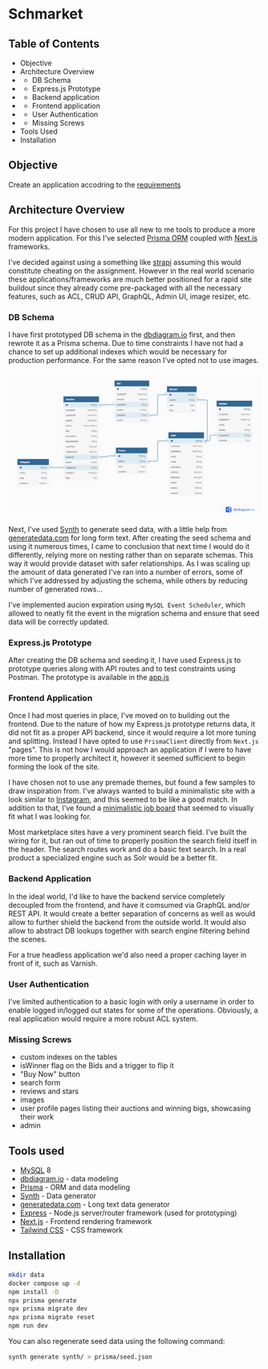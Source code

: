 # Schmarket

## Table of Contents
* Objective
* Architecture Overview
* * DB Schema
* * Express.js Prototype
* * Backend application
* * Frontend application
* * User Authentication
* * Missing Screws
* Tools Used
* Installation

## Objective
Create an application accodring to the [requirements](requirements.docx)

## Architecture Overview

For this project I have chosen to use all new to me tools to produce a more modern application. For this I've selected [Prisma ORM](https://www.prisma.io/) coupled with [Next.js](https://nextjs.org/) frameworks.

I've decided against using a something like [strapi](https://strapi.io/) assuming this would constitute cheating on the assignment. However in the real world scenario these applications/frameworks are much better positioned for a rapid site buildout since they already come pre-packaged with all the necessary features, such as ACL, CRUD API, GraphQL, Admin UI, image resizer, etc.

### DB Schema

I have first prototyped DB schema in the [dbdiagram.io](https://dbdiagram.io/d) first, and then rewrote it as a Prisma schema. Due to time constraints I have not had a chance to set up additional indexes which would be necessary for production performance. For the same reason I've opted not to use images. 

![DB Schema](db-schema.png)

Next, I've used [Synth](https://www.getsynth.com/) to generate seed data, with a little help from [generatedata.com](https://generatedata.com/generator) for long form text. After creating the seed schema and using it numerous times, I came to conclusion that next time I would do it differently, relying more on nesting rather than on separate schemas. This way it would provide dataset with safer relationships. As I was scaling up the amount of data generated I've ran into a number of errors, some of which I've addressed by adjusting the schema, while others by reducing number of generated rows...

I've implemented aucion expiration using `MySQL Event Scheduler`, which allowed to neatly fit the event in the migration schema and ensure that seed data will be correctly updated. 

### Express.js Prototype

After creating the DB schema and seeding it, I have used Express.js to prototype queries along with API routes and to test constraints using Postman. The prototype is available in the [app.js](app.js)

### Frontend Application

Once I had most queries in place, I've moved on to building out the frontend. Due to the nature of how my Express.js prototype returns data, it did not fit as a proper API backend, since it would require a lot more tuning and splitting. Instead I have opted to use `PrismaClient` directly from `Next.js` "pages". This is not how I would approach an application if I were to have more time to properly architect it, however it seemed sufficient to begin forming the look of the site. 

I have chosen not to use any premade themes, but found a few samples to draw inspiration from. I've always wanted to build a minimalistic site with a look similar to [Instagram](https://www.instapaper.com/p/bthdonohue/folder/3576872/engineering-management?r=1), and this seemed to be like a good match. In addition to that, I've found a [minimalistic job board](https://jobs.lever.co/ionicpartners/) that seemed to visually fit what I was looking for.

Most marketplace sites have a very prominent search field. I've built the wiring for it, but ran out of time to properly position the search field itself in the header. The search routes work and do a basic text search. In a real product a specialized engine such as Solr would be a better fit.

### Backend Application

In the ideal world, I'd like to have the backend service completely decoupled from the frontend, and have it comsumed via GraphQL and/or REST API. It would create a better separation of concerns as well as would allow to further shield the backend from the outside world. It would also allow to abstract DB lookups together with search engine filtering behind the scenes. 

For a true headless application we'd also need a proper caching layer in front of it, such as Varnish.

### User Authentication

I've limited authentication to a basic login with only a username in order to enable logged in/logged out states for some of the operations. Obviously, a real application would require a more robust ACL system.

### Missing Screws

- custom indexes on the tables
- isWinner flag on the Bids and a trigger to flip it
- "Buy Now" button 
- search form
- reviews and stars
- images
- user profile pages listing their auctions and winning bigs, showcasing their work
- admin

## Tools used

- [MySQL](https://www.mysql.com/) 8
- [dbdiagram.io](https://dbdiagram.io/d) - data modeling
- [Prisma](https://www.prisma.io/) - ORM and data modeling
- [Synth](https://www.getsynth.com/) - Data generator
- [generatedata.com](https://generatedata.com/generator) - Long text data generator
- [Express](https://expressjs.com/) - Node.js server/router framework (used for prototyping)
- [Next.js](https://nextjs.org/) - Frontend rendering framework
- [Tailwind CSS](https://tailwindcss.com/) - CSS framework 

## Installation

```bash
mkdir data
docker compose up -d
npm install -D
npx prisma generate
npx prisma migrate dev
npx prisma migrate reset
npm run dev
```

You can also regenerate seed data using the following command:

```bash
synth generate synth/ > prisma/seed.json
```